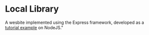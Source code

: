 # Local Library 
A wesbite implemented using the Express framework, developed as a [tutorial example](https://developer.mozilla.org/en-US/docs/Learn/Server-side/Express_Nodejs/Tutorial_local_library_website) on NodeJS."
